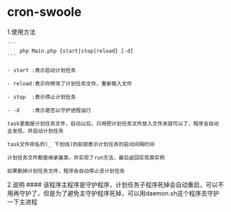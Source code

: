 # cron-swoole
1.使用方法

    ```
        php Main.php {start|stop|reload} [-d]
    ```

    - start :表示启动计划任务

    - reload:表示你修改了计划任务文件，重新载入文件

    - stop  :表示停止计划任务

    - -d    :表示是否以守护进程运行

    task里面是计划任务文件，启动以后，只用把计划任务文件放入文件夹就可以了，程序会自动去发现，并启动计划任务

    task文件命名的(_ 下划线)的前部表示计划任务的启动间隔时间

    计划任务文件都是继承基类，并实现了run方法，最后返回实现类实例

    如果删掉计划任务文件，程序会自动停止该计划任务


2.说明
    #### 该程序主程序是守护程序，计划任务子程序死掉会自动重启，可以不用再守护了，但是为了避免主守护程序死掉，可以用daemon.sh这个程序去守护一下主进程
